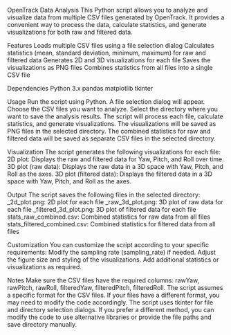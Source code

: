 OpenTrack Data Analysis
This Python script allows you to analyze and visualize data from multiple CSV files generated by OpenTrack. It provides a convenient way to process the data, calculate statistics, and generate visualizations for both raw and filtered data.

Features
  Loads multiple CSV files using a file selection dialog
  Calculates statistics (mean, standard deviation, minimum, maximum) for raw and filtered data
  Generates 2D and 3D visualizations for each file
  Saves the visualizations as PNG files
  Combines statistics from all files into a single CSV file

Dependencies
  Python 3.x
  pandas
  matplotlib
  tkinter
  
Usage
  Run the script using Python.
  A file selection dialog will appear. Choose the CSV files you want to analyze.
  Select the directory where you want to save the analysis results.
  The script will process each file, calculate statistics, and generate visualizations.
  The visualizations will be saved as PNG files in the selected directory.
  The combined statistics for raw and filtered data will be saved as separate CSV files in the selected directory.

Visualization
  The script generates the following visualizations for each file:
    2D plot: Displays the raw and filtered data for Yaw, Pitch, and Roll over time.
    3D plot (raw data): Displays the raw data in a 3D space with Yaw, Pitch, and Roll as the axes.
    3D plot (filtered data): Displays the filtered data in a 3D space with Yaw, Pitch, and Roll as the axes.

Output
  The script saves the following files in the selected directory:
    <filename>_2d_plot.png: 2D plot for each file
    <filename>_raw_3d_plot.png: 3D plot of raw data for each file
    <filename>_filtered_3d_plot.png: 3D plot of filtered data for each file
    stats_raw_combined.csv: Combined statistics for raw data from all files
    stats_filtered_combined.csv: Combined statistics for filtered data from all files
    
Customization
  You can customize the script according to your specific requirements:
  Modify the sampling rate (sampling_rate) if needed.
  Adjust the figure size and styling of the visualizations.
  Add additional statistics or visualizations as required.
  
Notes
  Make sure the CSV files have the required columns: rawYaw, rawPitch, rawRoll, filteredYaw, filteredPitch, filteredRoll.
  The script assumes a specific format for the CSV files. If your files have a different format, you may need to modify the code accordingly.
  The script uses tkinter for file and directory selection dialogs. If you prefer a different method, you can modify the code to use alternative libraries or provide the file paths and save directory manually.
